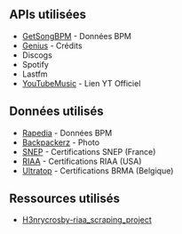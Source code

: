 ## APIs utilisées
- [GetSongBPM](https://getsongbpm.com/)                             - Données BPM
- [Genius](https://genius.com/)                                     - Crédits
- Discogs
- Spotify
- Lastfm
- [YouTubeMusic](https://ytmusicapi.readthedocs.io/en/stable/#)     - Lien YT Officiel

## Données utilisés
- [Rapedia](https://rapedia.fr/)                                    - Données BPM
- [Backpackerz](https://www.thebackpackerz.com/)                    - Photo
- [SNEP](https://snepmusique.com/)                                  - Certifications SNEP (France)
- [RIAA](https://www.riaa.com/gold-platinum/)                       - Certifications RIAA (USA)
- [Ultratop](https://www.ultratop.be)                               - Certifications BRMA (Belgique)

## Ressources utilisés
- [H3nrycrosby-riaa_scraping_project](https://github.com/H3nrycrosby/riaa_scraping_project/)